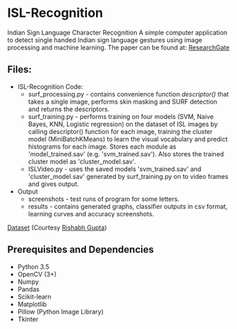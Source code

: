 # ISL-Recognition
Indian Sign Language Character Recognition 
A simple computer application to detect single handed Indian sign language gestures using image processing and machine learning. The paper can be found at:
[ResearchGate](https://www.researchgate.net/publication/339336794_Classification_of_Sign_Language_Gestures_using_Machine_Learning) 
## Files:
* ISL-Recognition Code:
  * surf_processing.py - contains convenience function _descriptor()_ that takes a single image, performs skin masking and SURF detection and returns the descriptors.
  * surf_training.py - performs training on four models (SVM, Naive Bayes, KNN, Logistic regression) on the dataset of ISL images by calling descriptor() function for each image, training the cluster model (MiniBatchKMeans) to learn the visual vocabulary and predict histograms for each image. Stores each module as 'model_trained.sav' (e.g. 'svm_trained.sav'). Also stores the trained cluster model as 'cluster_model.sav'.
  * ISLVideo.py - uses the saved models 'svm_trained.sav' and 'cluster_model.sav' generated by surf_training.py on to video frames and gives output.
* Output
  * screenshots - test runs of program for some letters.
  * results - contains generated graphs, classifier outputs in csv format, learning curves and accuracy screenshots.  

[Dataset](https://drive.google.com/drive/folders/1wgXtF6QHKBuXRx3qxuf-o6aOmN87t8G-) (Courtesy [Rishabh Gupta](https://github.com/imRishabhGupta/Indian-Sign-Language-Recognition "Indian-Sign-Language-Recognition
"))

## Prerequisites and Dependencies
* Python 3.5
* OpenCV (3+)
* Numpy
* Pandas
* Scikit-learn
* Matplotlib
* Pillow (Python Image Library)
* Tkinter
